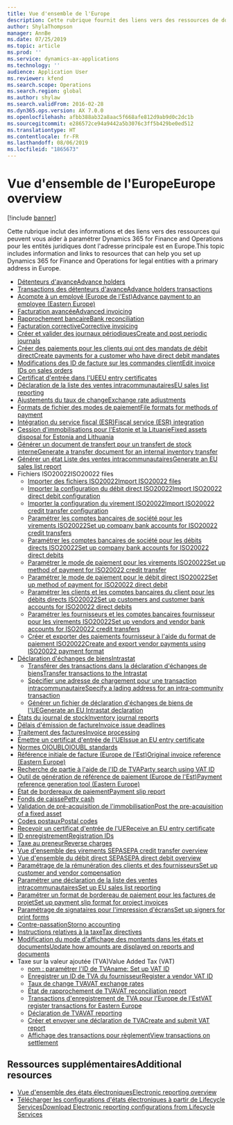 ```yaml
---
title: Vue d'ensemble de l'Europe
description: Cette rubrique fournit des liens vers des ressources de documentation Microsoft Dynamics 365 for Finance and Operations pour l'Europe.
author: ShylaThompson
manager: AnnBe
ms.date: 07/25/2019
ms.topic: article
ms.prod: ''
ms.service: dynamics-ax-applications
ms.technology: ''
audience: Application User
ms.reviewer: kfend
ms.search.scope: Operations
ms.search.region: global
ms.author: shylaw
ms.search.validFrom: 2016-02-28
ms.dyn365.ops.version: AX 7.0.0
ms.openlocfilehash: afbb388ab32a8aac5f668afe812d9ab9d0c2dc1b
ms.sourcegitcommit: e286572ce94a9442a5b3076c3ff5b429be0ed512
ms.translationtype: HT
ms.contentlocale: fr-FR
ms.lasthandoff: 08/06/2019
ms.locfileid: "1865673"
---
```

# <a name="europe-overview"></a><span data-ttu-id="54415-103">Vue d'ensemble de l'Europe</span><span class="sxs-lookup"><span data-stu-id="54415-103">Europe overview</span></span>

[!include [banner](../includes/banner.md)]

<span data-ttu-id="54415-104">Cette rubrique inclut des informations et des liens vers des ressources qui peuvent vous aider à paramétrer Dynamics 365 for Finance and Operations pour les entités juridiques dont l'adresse principale est en Europe.</span><span class="sxs-lookup"><span data-stu-id="54415-104">This topic includes information and links to resources that can help you set up Dynamics 365 for Finance and Operations for legal entities with a primary address in Europe.</span></span> 

- [<span data-ttu-id="54415-105">Détenteurs d'avance</span><span class="sxs-lookup"><span data-stu-id="54415-105">Advance holders</span></span>](emea-advance-holders.md)
 - [<span data-ttu-id="54415-106">Transactions des détenteurs d'avance</span><span class="sxs-lookup"><span data-stu-id="54415-106">Advance holders transactions</span></span>](emea-advance-holders-transactions.md)
 - [<span data-ttu-id="54415-107">Acompte à un employé (Europe de l'Est)</span><span class="sxs-lookup"><span data-stu-id="54415-107">Advance payment to an employee (Eastern Europe)</span></span>](tasks/advance-payment-employee.md)
- [<span data-ttu-id="54415-108">Facturation avancée</span><span class="sxs-lookup"><span data-stu-id="54415-108">Advanced invoicing</span></span>](emea-advance-invoice.md)
- [<span data-ttu-id="54415-109">Rapprochement bancaire</span><span class="sxs-lookup"><span data-stu-id="54415-109">Bank reconciliation</span></span>](emea-bank-reconciliation.md)
- [<span data-ttu-id="54415-110">Facturation corrective</span><span class="sxs-lookup"><span data-stu-id="54415-110">Corrective invoicing</span></span>](emea-corrective-invoice.md)
- [<span data-ttu-id="54415-111">Créer et valider des journaux périodiques</span><span class="sxs-lookup"><span data-stu-id="54415-111">Create and post periodic journals</span></span>](emea-create-post-periodic-journals.md)
- [<span data-ttu-id="54415-112">Créer des paiements pour les clients qui ont des mandats de débit direct</span><span class="sxs-lookup"><span data-stu-id="54415-112">Create payments for a customer who have direct debit mandates</span></span>](tasks/create-payments-customers-who-have-direct-debit-mandates.md)
- [<span data-ttu-id="54415-113">Modifications des ID de facture sur les commandes client</span><span class="sxs-lookup"><span data-stu-id="54415-113">Edit invoice IDs on sales orders</span></span>](emea-edit-invoice-id-sales-orders.md)
- [<span data-ttu-id="54415-114">Certificat d'entrée dans l'UE</span><span class="sxs-lookup"><span data-stu-id="54415-114">EU entry certificates</span></span>](emea-entry-certificates.md)
- [<span data-ttu-id="54415-115">Déclaration de la liste des ventes intracommunautaires</span><span class="sxs-lookup"><span data-stu-id="54415-115">EU sales list reporting</span></span>](emea-eu-sales-list.md)
- [<span data-ttu-id="54415-116">Ajustements du taux de change</span><span class="sxs-lookup"><span data-stu-id="54415-116">Exchange rate adjustments</span></span>](emea-exchange-rate-adjustments.md)
- [<span data-ttu-id="54415-117">Formats de fichier des modes de paiement</span><span class="sxs-lookup"><span data-stu-id="54415-117">File formats for methods of payment</span></span>](emea-select-file-formats-for-the-method-of-payments.md)
- [<span data-ttu-id="54415-118">Intégration du service fiscal (ESR)</span><span class="sxs-lookup"><span data-stu-id="54415-118">Fiscal service (ESR) integration</span></span>](emea-fiscal-service-integration.md)
- [<span data-ttu-id="54415-119">Cession d'immobilisations pour l'Estonie et la Lituanie</span><span class="sxs-lookup"><span data-stu-id="54415-119">Fixed assets disposal for Estonia and Lithuania</span></span>](emea-credit-note-reverse-fixed-asset-sale.md)
- [<span data-ttu-id="54415-120">Générer un document de transfert pour un transfert de stock interne</span><span class="sxs-lookup"><span data-stu-id="54415-120">Generate a transfer document for an internal inventory transfer</span></span>](tasks/transfer-document-internal-inventory-transfer.md)
- [<span data-ttu-id="54415-121">Générer un état Liste des ventes intracommunautaires</span><span class="sxs-lookup"><span data-stu-id="54415-121">Generate an EU sales list report</span></span>](tasks/eur-00011-eu-sales-list-report.md)
- <span data-ttu-id="54415-122">Fichiers ISO20022</span><span class="sxs-lookup"><span data-stu-id="54415-122">ISO20022 files</span></span>
  - [<span data-ttu-id="54415-123">Importer des fichiers ISO20022</span><span class="sxs-lookup"><span data-stu-id="54415-123">Import ISO20022 files</span></span>](emea-ISO20022-file-formats.md)
  - [<span data-ttu-id="54415-124">Importer la configuration du débit direct ISO20022</span><span class="sxs-lookup"><span data-stu-id="54415-124">Import ISO20022 direct debit configuration</span></span>](tasks/import-iso20022-direct-debit-configuration.md)
  - [<span data-ttu-id="54415-125">Importer la configuration du virement ISO20022</span><span class="sxs-lookup"><span data-stu-id="54415-125">Import ISO20022 credit transfer configuration</span></span>](tasks/import-iso20022-credit-transfer-configuration.md)
  - [<span data-ttu-id="54415-126">Paramétrer les comptes bancaires de société pour les virements ISO20022</span><span class="sxs-lookup"><span data-stu-id="54415-126">Set up company bank accounts for ISO20022 credit transfers</span></span>](tasks/set-up-company-bank-accounts-iso20022-credit-transfers.md)
  - [<span data-ttu-id="54415-127">Paramétrer les comptes bancaires de société pour les débits directs ISO20022</span><span class="sxs-lookup"><span data-stu-id="54415-127">Set up company bank accounts for ISO20022 direct debits</span></span>](tasks/set-up-company-bank-accounts-iso20022-direct-debits.md)
  - [<span data-ttu-id="54415-128">Paramétrer le mode de paiement pour les virements ISO20022</span><span class="sxs-lookup"><span data-stu-id="54415-128">Set up method of payment for ISO20022 credit transfer</span></span>](tasks/set-up-method-payment-iso20022-credit-transfer.md)
  - [<span data-ttu-id="54415-129">Paramétrer le mode de paiement pour le débit direct ISO20022</span><span class="sxs-lookup"><span data-stu-id="54415-129">Set up method of payment for ISO20022 direct debit</span></span>](tasks/setup-method-payment-iso20022-direct-debit.md)
  - [<span data-ttu-id="54415-130">Paramétrer les clients et les comptes bancaires du client pour les débits directs ISO20022</span><span class="sxs-lookup"><span data-stu-id="54415-130">Set up customers and customer bank accounts for ISO20022 direct debits</span></span>](tasks/set-up-bank-accounts-iso20022-direct-debits.md)
  - [<span data-ttu-id="54415-131">Paramétrer les fournisseurs et les comptes bancaires fournisseur pour les virements ISO20022</span><span class="sxs-lookup"><span data-stu-id="54415-131">Set up vendors and vendor bank accounts for ISO20022 credit transfers</span></span>](tasks/set-up-vendor-iso20022-credit-transfers.md)
  - [<span data-ttu-id="54415-132">Créer et exporter des paiements fournisseur à l'aide du format de paiement ISO20022</span><span class="sxs-lookup"><span data-stu-id="54415-132">Create and export vendor payments using ISO20022 payment format</span></span>](tasks/create-export-vendor-payments-iso20022-payment-format.md)
- [<span data-ttu-id="54415-133">Déclaration d'échanges de biens</span><span class="sxs-lookup"><span data-stu-id="54415-133">Intrastat</span></span>](emea-intrastat.md)
  - [<span data-ttu-id="54415-134">Transférer des transactions dans la déclaration d'échanges de biens</span><span class="sxs-lookup"><span data-stu-id="54415-134">Transfer transactions to the Intrastat</span></span>](tasks/transfer-transactions-intrastat.md)
  - [<span data-ttu-id="54415-135">Spécifier une adresse de chargement pour une transaction intracommunautaire</span><span class="sxs-lookup"><span data-stu-id="54415-135">Specify a lading address for an intra-community transaction</span></span>](tasks/eur-00002-specify-lading-address-intra-community.md)
  - [<span data-ttu-id="54415-136">Générer un fichier de déclaration d'échanges de biens de l'UE</span><span class="sxs-lookup"><span data-stu-id="54415-136">Generate an EU Intrastat declaration</span></span>](tasks/eur-00002-eu-intrastat-declaration.md)
- [<span data-ttu-id="54415-137">États du journal de stock</span><span class="sxs-lookup"><span data-stu-id="54415-137">Inventory journal reports</span></span>](emea-set-up-report-inventory-journal-names.md)
- [<span data-ttu-id="54415-138">Délais d'émission de facture</span><span class="sxs-lookup"><span data-stu-id="54415-138">Invoice issue deadlines</span></span>](emea-invoice-issue-deadline.md)
- [<span data-ttu-id="54415-139">Traitement des factures</span><span class="sxs-lookup"><span data-stu-id="54415-139">Invoice processing</span></span>](emea-invoice-processing.md)
- [<span data-ttu-id="54415-140">Émettre un certificat d'entrée de l'UE</span><span class="sxs-lookup"><span data-stu-id="54415-140">Issue an EU entry certificate</span></span>](tasks/eur-00012-issue-eu-entry-certificate.md)
- [<span data-ttu-id="54415-141">Normes OIOUBL</span><span class="sxs-lookup"><span data-stu-id="54415-141">OIOUBL standards</span></span>](emea-oioubl-standards-electronic-invoicing.md)
- [<span data-ttu-id="54415-142">Référence initiale de facture (Europe de l'Est)</span><span class="sxs-lookup"><span data-stu-id="54415-142">Original invoice reference (Eastern Europe)</span></span>](tasks/ee-00004-original-invoice-reference.md)
- [<span data-ttu-id="54415-143">Recherche de partie à l'aide de l'ID de TVA</span><span class="sxs-lookup"><span data-stu-id="54415-143">Party search using VAT ID</span></span>](tasks/eur-00015-party-search-vat-id.md)
- [<span data-ttu-id="54415-144">Outil de génération de référence de paiement (Europe de l'Est)</span><span class="sxs-lookup"><span data-stu-id="54415-144">Payment reference generation tool (Eastern Europe)</span></span>](tasks/ee-00015-payment-reference-generation-tool.md)
- [<span data-ttu-id="54415-145">État de bordereaux de paiement</span><span class="sxs-lookup"><span data-stu-id="54415-145">Payment slip report</span></span>](emea-eur-payment-slip-report-giro.md)
- [<span data-ttu-id="54415-146">Fonds de caisse</span><span class="sxs-lookup"><span data-stu-id="54415-146">Petty cash</span></span>](emea-petty-cash.md)
- [<span data-ttu-id="54415-147">Validation de pré-acquisition de l'immobilisation</span><span class="sxs-lookup"><span data-stu-id="54415-147">Post the pre-acquisition of a fixed asset</span></span>](emea-pre-acquisition-acquisition-fixed-asset.md)
- [<span data-ttu-id="54415-148">Codes postaux</span><span class="sxs-lookup"><span data-stu-id="54415-148">Postal codes</span></span>](emea-import-create-postal-codes-manually.md)
- [<span data-ttu-id="54415-149">Recevoir un certificat d'entrée de l'UE</span><span class="sxs-lookup"><span data-stu-id="54415-149">Receive an EU entry certificate</span></span>](tasks/eur-00012-receive-eu-entry-certificate.md)
- [<span data-ttu-id="54415-150">ID enregistrement</span><span class="sxs-lookup"><span data-stu-id="54415-150">Registration IDs</span></span>](emea-registration-ids.md)
- [<span data-ttu-id="54415-151">Taxe au preneur</span><span class="sxs-lookup"><span data-stu-id="54415-151">Reverse charges</span></span>](emea-reverse-charge.md)
- [<span data-ttu-id="54415-152">Vue d'ensemble des virements SEPA</span><span class="sxs-lookup"><span data-stu-id="54415-152">SEPA credit transfer overview</span></span>](../accounts-payable/sepa-credit-transfer.md)
- [<span data-ttu-id="54415-153">Vue d'ensemble du débit direct SEPA</span><span class="sxs-lookup"><span data-stu-id="54415-153">SEPA direct debit overview</span></span>](../accounts-receivable/sepa-direct-debit-overview.md)
- [<span data-ttu-id="54415-154">Paramétrage de la rémunération des clients et des fournisseurs</span><span class="sxs-lookup"><span data-stu-id="54415-154">Set up customer and vendor compensation</span></span>](emea-compensation-customer-vendor-transactions.md)
- [<span data-ttu-id="54415-155">Paramétrer une déclaration de la liste des ventes intracommunautaires</span><span class="sxs-lookup"><span data-stu-id="54415-155">Set up EU sales list reporting</span></span>](tasks/eur-00011-eu-sales-list-reporting.md)
- [<span data-ttu-id="54415-156">Paramétrer un format de bordereau de paiement pour les factures de projet</span><span class="sxs-lookup"><span data-stu-id="54415-156">Set up payment slip format for project invoices</span></span>](tasks/set-up-payment-slip-format-project-invoices.md)
- [<span data-ttu-id="54415-157">Paramétrage de signataires pour l'impression d'écrans</span><span class="sxs-lookup"><span data-stu-id="54415-157">Set up signers for print forms</span></span>](emea-set-up-signers-for-printing-forms.md)
- [<span data-ttu-id="54415-158">Contre-passation</span><span class="sxs-lookup"><span data-stu-id="54415-158">Storno accounting</span></span>](emea-storno.md)
- [<span data-ttu-id="54415-159">Instructions relatives à la taxe</span><span class="sxs-lookup"><span data-stu-id="54415-159">Tax directives</span></span>](emea-tax-directives.md)
- [<span data-ttu-id="54415-160">Modification du mode d'affichage des montants dans les états et documents</span><span class="sxs-lookup"><span data-stu-id="54415-160">Update how amounts are displayed on reports and documents</span></span>](emea-amount-printing-forms.md)
- <span data-ttu-id="54415-161">Taxe sur la valeur ajoutée (TVA)</span><span class="sxs-lookup"><span data-stu-id="54415-161">Value Added Tax (VAT)</span></span>
  - [<span data-ttu-id="54415-162">nom : paramétrer l'ID de TVA</span><span class="sxs-lookup"><span data-stu-id="54415-162">name: Set up VAT ID</span></span>](tasks/eur-00015-vat-id.md)
  - [<span data-ttu-id="54415-163">Enregistrer un ID de TVA du fournisseur</span><span class="sxs-lookup"><span data-stu-id="54415-163">Register a vendor VAT ID</span></span>](tasks/eur-00015-registration-vendor-vat-id.md)
  - [<span data-ttu-id="54415-164">Taux de change TVA</span><span class="sxs-lookup"><span data-stu-id="54415-164">VAT exchange rates</span></span>](emea-vat-exchange-rate.md)
  - [<span data-ttu-id="54415-165">État de rapprochement de TVA</span><span class="sxs-lookup"><span data-stu-id="54415-165">VAT reconciliation report</span></span>](tasks/eur-00018-vat-reconciliation-report.md)
  - [<span data-ttu-id="54415-166">Transactions d'enregistrement de TVA pour l'Europe de l'Est</span><span class="sxs-lookup"><span data-stu-id="54415-166">VAT register transactions for Eastern Europe</span></span>](emea-vat-register-transactions.md)
  - [<span data-ttu-id="54415-167">Déclaration de TVA</span><span class="sxs-lookup"><span data-stu-id="54415-167">VAT reporting</span></span>](emea-vat-reporting.md)
  - [<span data-ttu-id="54415-168">Créer et envoyer une déclaration de TVA</span><span class="sxs-lookup"><span data-stu-id="54415-168">Create and submit VAT report</span></span>](tasks/create-submit-vat-report.md)
  - [<span data-ttu-id="54415-169">Affichage des transactions pour règlement</span><span class="sxs-lookup"><span data-stu-id="54415-169">View transactions on settlement</span></span>](emea-transactions-settlement-form.md)

## <a name="additional-resources"></a><span data-ttu-id="54415-170">Ressources supplémentaires</span><span class="sxs-lookup"><span data-stu-id="54415-170">Additional resources</span></span>

- [<span data-ttu-id="54415-171">Vue d'ensemble des états électroniques</span><span class="sxs-lookup"><span data-stu-id="54415-171">Electronic reporting overview</span></span>](../../dev-itpro/analytics/general-electronic-reporting.md)
- [<span data-ttu-id="54415-172">Télécharger les configurations d'états électroniques à partir de Lifecycle Services</span><span class="sxs-lookup"><span data-stu-id="54415-172">Download Electronic reporting configurations from Lifecycle Services</span></span>](../../dev-itpro/analytics/download-electronic-reporting-configuration-lcs.md)

